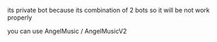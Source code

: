 its private bot because its combination of 2 bots so it will be not work properly


you can use AngelMusic / AngelMusicV2  
